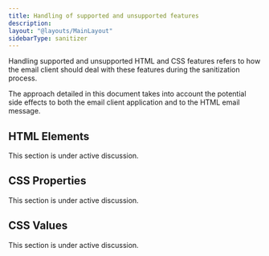 ```yaml
---
title: Handling of supported and unsupported features
description:
layout: "@layouts/MainLayout"
sidebarType: sanitizer
---
```


Handling supported and unsupported HTML and CSS features refers to how the email client should deal with these features during the sanitization process.

The approach detailed in this document takes into account the potential side effects to both the email client application and to the HTML email message.

## HTML Elements

This section is under active discussion.

## CSS Properties

This section is under active discussion.

## CSS Values

This section is under active discussion.